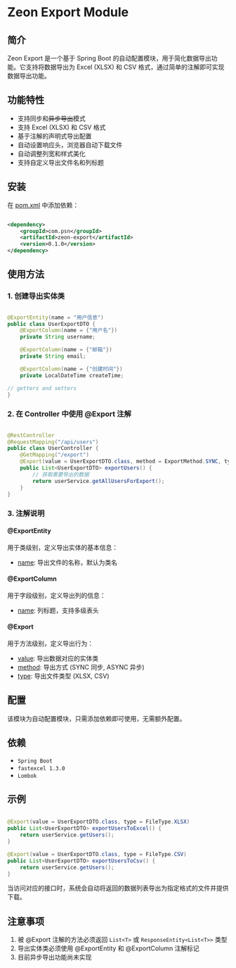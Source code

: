 # Zeon Export Module

## 简介

Zeon Export 是一个基于 Spring Boot 的自动配置模块，用于简化数据导出功能。它支持将数据导出为 Excel (XLSX) 和 CSV
格式，通过简单的注解即可实现数据导出功能。

## 功能特性

- 支持同步和~~异步导出~~模式
- 支持 Excel (XLSX) 和 CSV 格式
- 基于注解的声明式导出配置
- 自动设置响应头，浏览器自动下载文件
- 自动调整列宽和样式美化
- 支持自定义导出文件名和列标题

## 安装

在 [pom.xml](file://C:\Users\lxy29\Desktop\zeon\pom.xml) 中添加依赖：

```xml

<dependency>
    <groupId>com.psn</groupId>
    <artifactId>zeon-export</artifactId>
    <version>0.1.0</version>
</dependency>
```

## 使用方法

### 1. 创建导出实体类

```java

@ExportEntity(name = "用户信息")
public class UserExportDTO {
	@ExportColumn(name = {"用户名"})
	private String username;

	@ExportColumn(name = {"邮箱"})
	private String email;

	@ExportColumn(name = {"创建时间"})
	private LocalDateTime createTime;

// getters and setters
}
```

### 2. 在 Controller 中使用 @Export 注解

```java

@RestController
@RequestMapping("/api/users")
public class UserController {
	@GetMapping("/export")
	@Export(value = UserExportDTO.class, method = ExportMethod.SYNC, type = FileType.XLSX)
	public List<UserExportDTO> exportUsers() {
		// 获取需要导出的数据
		return userService.getAllUsersForExport();
	}
}
```

### 3. 注解说明

#### @ExportEntity

用于类级别，定义导出实体的基本信息：

- [name](file://jakarta\annotation\Resource.java#L8-L8): 导出文件的名称，默认为类名

#### @ExportColumn

用于字段级别，定义导出列的信息：

- [name](file://jakarta\annotation\Resource.java#L8-L8): 列标题，支持多级表头

#### @Export

用于方法级别，定义导出行为：

- [value](file://C:\Users\lxy29\Desktop\zeon\zeon-encrypt\src\main\java\com\zeon\encrypt\core\Encrypt.java#L21-L21):
  导出数据对应的实体类
- [method](file://C:\Users\lxy29\Desktop\zeon\zeon-export\src\main\java\com\zeon\export\annotations\Export.java#L28-L28):
  导出方式 (SYNC 同步, ASYNC 异步)
- [type](file://jakarta\annotation\Resource.java#L10-L10): 导出文件类型 (XLSX, CSV)

## 配置

该模块为自动配置模块，只需添加依赖即可使用，无需额外配置。

## 依赖

- `Spring Boot`
- `fastexcel 1.3.0`
- `Lombok`

## 示例

```java

@Export(value = UserExportDTO.class, type = FileType.XLSX)
public List<UserExportDTO> exportUsersToExcel() {
	return userService.getUsers();
}

@Export(value = UserExportDTO.class, type = FileType.CSV)
public List<UserExportDTO> exportUsersToCsv() {
	return userService.getUsers();
}
```

当访问对应的接口时，系统会自动将返回的数据列表导出为指定格式的文件并提供下载。

## 注意事项

1. 被 @Export 注解的方法必须返回 `List<T>` 或 `ResponseEntity<List<T>>` 类型
2. 导出实体类必须使用 @ExportEntity 和 @ExportColumn 注解标记
3. 目前异步导出功能尚未实现

